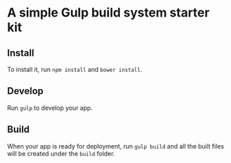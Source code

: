# A simple Gulp build system starter kit

## Install

To install it, run `npm install` and `bower install`.

## Develop

Run `gulp` to develop your app.

## Build

When your app is ready for deployment, run `gulp build` and all the built files will be created under the `build` folder.